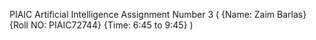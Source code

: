 PIAIC Artificial Intelligence 
Assignment Number 3 
( {Name: Zaim Barlas}
{Roll NO: PIAIC72744}
{Time: 6:45 to 9:45} )
